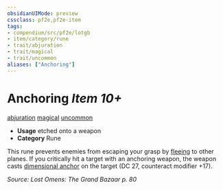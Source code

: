 ```yaml
---
obsidianUIMode: preview
cssclass: pf2e,pf2e-item
tags:
- compendium/src/pf2e/lotgb
- item/category/rune
- trait/abjuration
- trait/magical
- trait/uncommon
aliases: ["Anchoring"]
---
```

# Anchoring *Item 10+*  
[abjuration](../../../rules/traits/abjuration.md)  [magical](../../../rules/traits/magical.md)  [uncommon](../../../rules/traits/uncommon.md)  

- **Usage** etched onto a weapon
- **Category** Rune

This rune prevents enemies from escaping your grasp by [fleeing](../../../rules/conditions.md#Fleeing) to other planes. If you critically hit a target with an anchoring weapon, the weapon casts [dimensional anchor](../../spells/dimensional-anchor.md) on the target (DC 27, counteract modifier +17).

*Source: Lost Omens: The Grand Bazaar p. 80*